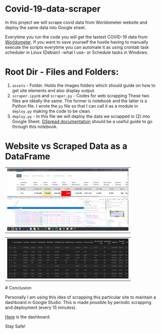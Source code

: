 # Covid-19-data-scraper
In this project we will scrape covid data from Worldometer website and deploy the same data into Google sheet.

Everytime you run the code you will get the lastest
COVID-19 data from [Worldometer](https://www.worldometers.info/coronavirus/).
If you want to save yourself the hustle having
to manually execute the scripts everytime
you can automate it as using crontab task scheduler in Linux (Debian) -what I use-
or Schedule tasks in Windows.

# Root Dir - Files and Folders:
1. `assets` - Folder. Holds the images folders which should guide
on how to get site elements and also display output.
2. `scraper.ipynb` and `scraper.py` - Codes for web
scrapping These two files are ideally the same. The former is notebook and 
the latter is a Python file. I wrote the `py`
file so that I can call it as a module in
`deploy.py` making the code to be clean.
3. `deploy.py` - In this file we will deploy
the data we scrapped in (2) into Google Sheet.
[GSpread documentation](https://gspread.readthedocs.io/en/latest/)
should be a useful guide to go through this notebook.
# Website vs Scraped Data as a DataFrame
<table style="width:100%">
  <tr>
    <th><img src="assets/images/chrome.png" width=400></th>
  </tr>
</table>
<table style="width:100%">
  <tr>
    <th><img src="assets/images/scraped.png" width=400></th>
  </tr>
</table>
# Conclusion

Personally I am using this idea of scrapping
this particular site to maintain a dashboard in
Google Studio. This is made possible by periodic
 scrapping and deployment (every 15 minutes). 
 
[Here](https://datastudio.google.com/open/1wZ1ismEZwcQCrUJq2NsPsqHrdx1EM0ak?usp=sharing) is the dashboard.

Stay Safe!
